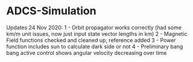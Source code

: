 # ADCS-Simulation
Updates 24 Nov 2020:
1 - Orbit propagator works correctly (had some km/m unit issues, now just input state vector lengths in km) 
2 - Magnetic Field functions checked and cleaned up, reference added
3 - Power function includes sun to calculate dark side or not
4 - Preliminary bang bang active control shows angular velocity decreasing over time
